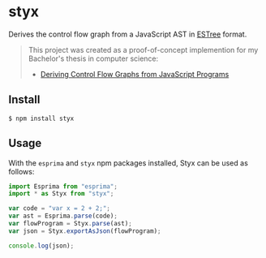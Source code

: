 # styx

Derives the control flow graph from a JavaScript AST in [ESTree](https://github.com/estree/estree) format.

> This project was created as a proof-of-concept implemention for my Bachelor's thesis in computer science:
> 
> - [Deriving Control Flow Graphs from JavaScript Programs](https://github.com/mariusschulz/bachelors-thesis/blob/master/thesis.pdf)


## Install

```
$ npm install styx
```


## Usage

With the `esprima` and `styx` npm packages installed, Styx can be used as follows:

```js
import Esprima from "esprima";
import * as Styx from "styx";

var code = "var x = 2 + 2;";
var ast = Esprima.parse(code);
var flowProgram = Styx.parse(ast);
var json = Styx.exportAsJson(flowProgram);

console.log(json);
```
